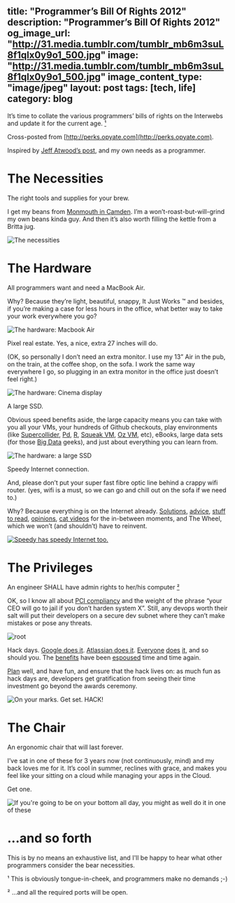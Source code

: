 title: "Programmer’s Bill Of Rights 2012"
description: "Programmer’s Bill Of Rights 2012"
og_image_url: "http://31.media.tumblr.com/tumblr_mb6m3suL8f1qlx0y9o1_500.jpg"
image: "http://31.media.tumblr.com/tumblr_mb6m3suL8f1qlx0y9o1_500.jpg"
image_content_type: "image/jpeg"
layout: post
tags: [tech, life]
category: blog
---

It’s time to collate the various programmers’ bills of rights on the Interwebs and update it for the current age. <a href="#¹">¹</a>

Cross-posted from [http://perks.opyate.com](http://perks.opyate.com).

Inspired by [Jeff Atwood’s post](http://www.codinghorror.com/blog/2006/08/the-programmers-bill-of-rights.html), and my own needs as a programmer.

# The Necessities

The right tools and supplies for your brew.

I get my beans from [Monmouth in Camden](http://www.monmouthcoffee.co.uk/). I’m a won’t-roast-but-will-grind my own beans kinda guy. And then it’s also worth filling the kettle from a Britta jug.

<img src="http://24.media.tumblr.com/611ede00c418fcdcf90c44d2755b7297/tumblr_msach2YkSU1rqrenzo1_1280.jpg" alt="The necessities">

# The Hardware

All programmers want and need a MacBook Air.

Why? Because they’re light, beautiful, snappy, It Just Works ™ and besides, if you’re making a case for less hours in the office, what better way to take your work everywhere you go?

<img src="http://24.media.tumblr.com/tumblr_lzw2jjpwEQ1rqrenzo1_1280.jpg" alt="The hardware: Macbook Air">

Pixel real estate. Yes, a nice, extra 27 inches will do.

(OK, so personally I don’t need an extra monitor. I use my 13” Air in the pub, on the train, at the coffee shop, on the sofa. I work the same way everywhere I go, so plugging in an extra monitor in the office just doesn’t feel right.)

<img src="http://31.media.tumblr.com/tumblr_mb6mfh019C1qlx0y9o1_1280.jpg" alt="The hardware: Cinema display">

A large SSD.

Obvious speed benefits aside, the large capacity means you can take with you all your VMs, your hundreds of Github checkouts, play environments (like [Supercollider](http://supercollider.sourceforge.net/), [Pd](http://puredata.info/), [R](http://www.r-project.org/), [Squeak VM](http://squeak.org/), [Oz VM](http://www.mozart-oz.org/), etc), eBooks, large data sets (for those [Big Data](http://en.wikipedia.org/wiki/Big_data) geeks), and just about everything you can learn from.

<img src="http://24.media.tumblr.com/tumblr_lzw2znnV2A1rqrenzo1_1280.png" alt="The hardware: a large SSD">

Speedy Internet connection.

And, please don’t put your super fast fibre optic line behind a crappy wifi router. (yes, wifi is a must, so we can go and chill out on the sofa if we need to.)

Why? Because everything is on the Internet already. [Solutions](http://stackexchange.com/), [advice](http://www.quora.com/), [stuff to read](http://news.ycombinator.com/), [opinions](http://pollarize.me/), [cat videos](http://www.youtube.com/results?search_query=stalking+cat) for the in-between moments, and The Wheel, which we won’t (and shouldn’t) have to reinvent.

<a href="http://en.wikipedia.org/wiki/Speedy_Gonzales"><img src="http://31.media.tumblr.com/tumblr_mbn0xsi1mC1rqrenzo1_1280.jpg" alt="Speedy has speedy Internet too."></a>

# The Privileges

An engineer SHALL have admin rights to her/his computer <a href="#²">²</a>

OK, so I know all about [PCI compliancy](http://en.wikipedia.org/wiki/Payment_Card_Industry_Data_Security_Standard) and the weight of the phrase “your CEO will go to jail if you don’t harden system X”. Still, any devops worth their salt will put their developers on a secure dev subnet where they can’t make mistakes or pose any threats.

<img src="http://31.media.tumblr.com/tumblr_mb6m3suL8f1qlx0y9o1_500.jpg" alt="root">

Hack days. [Google does it](http://www.nytimes.com/2007/10/21/jobs/21pre.html). [Atlassian does it](http://www.atlassian.com/company/about/shipit). [Everyone](http://blog.twitter.com/2012/01/hack-week-twitter.html) [does](http://www.guardian.co.uk/info/developer-blog/2012/feb/03/guardian-hack-day-2) [it](http://www.youtube.com/watch?v=PUwEEOhcK3s), and so should you. The [benefits](http://www.inc.com/jessica-stillman/hack-days-not-just-for-facebookers.html) have been [espoused](http://globalpersonals.co.uk/blog/hack-attack/) time and time again.

[Plan](http://hackdaymanifesto.com/) well, and have fun, and ensure that the hack lives on: as much fun as hack days are, developers get gratification from seeing their time investment go beyond the awards ceremony.

<img src="http://24.media.tumblr.com/tumblr_mbl0jzlWN41rqrenzo1_1280.jpg" alt="On your marks. Get set. HACK!">

# The Chair

An ergonomic chair that will last forever.

I’ve sat in one of these for 3 years now (not continuously, mind) and my back loves me for it. It’s cool in summer, reclines with grace, and makes you feel like your sitting on a cloud while managing your apps in the Cloud.

Get one.

<img src="http://24.media.tumblr.com/tumblr_mb62qbnz5F1rqrenzo1_1280.jpg" alt="If you're going to be on your bottom all day, you might as well do it in one of these">

# ...and so forth

This is by no means an exhaustive list, and I'll be happy to hear what other programmers consider the bear necessities.

<a name="¹">¹</a> This is obviously tongue-in-cheek, and programmers make no demands ;-)

<a name="²">²</a> …and all the required ports will be open.

